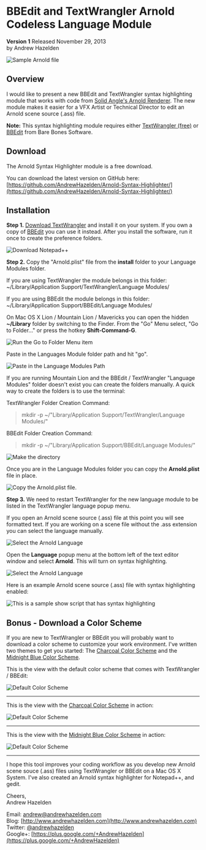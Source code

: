 # BBEdit and TextWrangler Arnold Codeless Language Module  #
**Version 1** Released November 29, 2013  
by Andrew Hazelden

![Sample Arnold file](screenshots/tw_arnold_syntax_highlighter.png)

## Overview ##
I would like to present a new BBEdit and TextWrangler syntax highlighting module that works with code from [Solid Angle's Arnold Renderer](http://www.solidangle.com/). The new module makes it easier for a VFX Artist or Technical Director to edit an Arnold scene source (.ass) file.

**Note:** This syntax highlighting module requires either [TextWrangler (free)](http://www.barebones.com/products/textwrangler/) or [BBEdit](http://www.barebones.com/products/bbedit/) from Bare Bones Software.

## Download ##

The Arnold Syntax Highlighter module is a free download.

You can download the latest version on GitHub here:   
[https://github.com/AndrewHazelden/Arnold-Syntax-Highlighter/](https://github.com/AndrewHazelden/Arnold-Syntax-Highlighter/)

## Installation ##

**Step 1.**  [Download TextWrangler](http://www.barebones.com/products/textwrangler/) and install it on your system. If you own a copy of [BBEdit](http://www.barebones.com/products/bbedit/) you can use it instead. After you install the software, run it once to create the preference folders.

![Download Notepad++](screenshots/download_text_wrangler.png)

**Step 2.**  Copy the "Arnold.plist" file from the **install** folder to your Language Modules folder.

If you are using TextWrangler the module belongs in this folder:  
    ~/Library/Application Support/TextWrangler/Language Modules/

If you are using BBEdit the module belongs in this folder:  
    ~/Library/Application Support/BBEdit/Language Modules/

On Mac OS X Lion / Mountain Lion / Mavericks you can open the hidden **~/Library** folder by switching to the Finder. From the "Go" Menu select, "Go to Folder..." or press the hotkey **Shift-Command-G**.

![Run the Go to Folder Menu item](screenshots/go-to-folder.png)

Paste in the Languages Module folder path and hit "go". 

![Paste in the Language Modules Path](screenshots/go-to-app-support.png)

If you are running Mountain Lion and the BBEdit / TextWrangler "Language Modules" folder doesn't exist you can create the folders manually. A quick way to create the folders is to use the terminal:

TextWrangler Folder Creation Command:  
> mkdir -p ~/"Library/Application Support/TextWrangler/Language Modules/"

BBEdit Folder Creation Command:  
> mkdir -p ~/"Library/Application Support/BBEdit/Language Modules/"

![Make the directory](screenshots/make_the_folder.png)


Once you are in the Language Modules folder you can copy the **Arnold.plist** file in place.

![Copy the Arnold.plist file.](screenshots/copy-plist-to-folder.png)

**Step 3.**  We need to restart TextWrangler for the new language module to be listed in the TextWrangler language popup menu.

If you open an Arnold scene source (.ass) file at this point you will see formatted text. If you are working on a scene file without the .ass extension you can select the language manually.

![Select the Arnold Language](screenshots/no-syntax-hightlighting.png)

Open the **Language** popup menu at the bottom left of the text editor window and select **Arnold**. This will turn on syntax highlighting.

![Select the Arnold Language](screenshots/choose-the-language.png)


Here is an example Arnold scene source (.ass) file with syntax highlighting enabled:

![This is a sample show script that has syntax highlighting](screenshots/textwrangler_syntax_hightlighting_enabled.png)

## Bonus - Download a Color Scheme ##

If you are new to TextWrangler or BBEdit you will probably want to download a color scheme to customize your work environment. I've written two themes to get you started: The [Charcoal Color Scheme](http://www.andrewhazelden.com/blog/2012/09/charcoal-color-scheme-for-textwrangler-and-bbedit/) and the [Midnight Blue Color Scheme](http://www.andrewhazelden.com/blog/2012/06/midnight-blue-color-scheme-for-textwrangler-and-bbedit/).

This is the view with the default color scheme that comes with TextWrangler / BBEdit:  

![Default Color Scheme](screenshots/default_formatting.png)

* * *

This is the view with the [Charcoal Color Scheme](http://www.andrewhazelden.com/blog/2012/09/charcoal-color-scheme-for-textwrangler-and-bbedit/) in action:  

![Default Color Scheme](screenshots/charcoal_formatting.png)

* * *

This is the view with the  [Midnight Blue Color Scheme](http://www.andrewhazelden.com/blog/2012/06/midnight-blue-color-scheme-for-textwrangler-and-bbedit/) in action:  

![Default Color Scheme](screenshots/midnight_blue_formatted.png)



* * *

I hope this tool improves your coding workflow as you develop new Arnold scene souce (.ass) files using TextWrangler or BBEdit on a Mac OS X System. I've also created an Arnold syntax highlighter for Notepad++, and gedit.

Cheers,  
Andrew Hazelden

Email: [andrew@andrewhazelden.com](mailto:andrew@andrewhazelden.com)   
Blog: [http://www.andrewhazelden.com](http://www.andrewhazelden.com)  
Twitter: [@andrewhazelden](https://twitter.com/andrewhazelden)  
Google+: [https://plus.google.com/+AndrewHazelden](https://plus.google.com/+AndrewHazelden)


